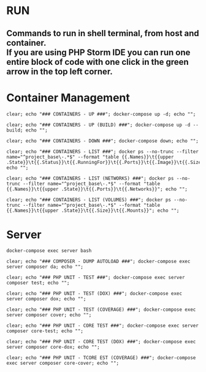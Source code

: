 # RUN
Commands to run in shell terminal, from host and container.  
If you are using PHP Storm IDE you can run one entire block of code with one click in the green arrow in the top left corner. 
---





# Container Management
```shell
clear; echo "### CONTAINERS - UP ###"; docker-compose up -d; echo "";
```
```shell
clear; echo "### CONTAINERS - UP (BUILD) ###"; docker-compose up -d --build; echo "";
```
```shell
clear; echo "### CONTAINERS - DOWN ###"; docker-compose down; echo "";
```

```shell
clear; echo "### CONTAINERS - LIST ###"; docker ps --no-trunc --filter name="^project_base\-.*$" --format "table {{.Names}}\t{{upper .State}}\t{{.Status}}\t{{.RunningFor}}\t{{.Ports}}\t{{.Image}}\t{{.Size}}\t{{.Command}}"; echo "";
```
```shell
clear; echo "### CONTAINERS - LIST (NETWORKS) ###"; docker ps --no-trunc --filter name="^project_base\-.*$" --format "table {{.Names}}\t{{upper .State}}\t{{.Ports}}\t{{.Networks}}"; echo "";
```
```shell
clear; echo "### CONTAINERS - LIST (VOLUMES) ###"; docker ps --no-trunc --filter name="^project_base\-.*$" --format "table {{.Names}}\t{{upper .State}}\t{{.Size}}\t{{.Mounts}}"; echo "";
```





# Server
```shell
docker-compose exec server bash
```
```shell
clear; echo "### COMPOSER - DUMP AUTOLOAD ###"; docker-compose exec server composer da; echo "";
```

```shell
clear; echo "### PHP UNIT - TEST ###"; docker-compose exec server composer test; echo "";
```
```shell
clear; echo "### PHP UNIT - TEST (DOX) ###"; docker-compose exec server composer dox; echo "";
```
```shell
clear; echo "### PHP UNIT - TEST (COVERAGE) ###"; docker-compose exec server composer cover; echo "";
```

```shell
clear; echo "### PHP UNIT - CORE TEST ###"; docker-compose exec server composer core-test; echo "";
```
```shell
clear; echo "### PHP UNIT - CORE TEST (DOX) ###"; docker-compose exec server composer core-dox; echo "";
```
```shell
clear; echo "### PHP UNIT - TCORE EST (COVERAGE) ###"; docker-compose exec server composer core-cover; echo "";
```

